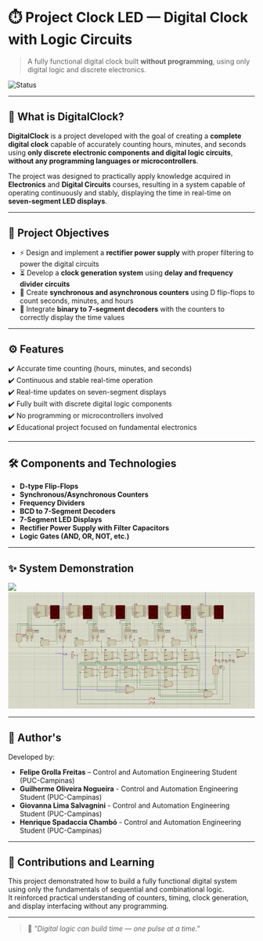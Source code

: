 # ⏱️ Project Clock LED — Digital Clock with Logic Circuits

> A fully functional digital clock built **without programming**, using only digital logic and discrete electronics.

![Status](https://img.shields.io/badge/status-completed-blue)

---

## 🧩 What is DigitalClock?

**DigitalClock** is a project developed with the goal of creating a **complete digital clock** capable of accurately counting hours, minutes, and seconds using **only discrete electronic components and digital logic circuits**, **without any programming languages or microcontrollers**.

The project was designed to practically apply knowledge acquired in **Electronics** and **Digital Circuits** courses, resulting in a system capable of operating continuously and stably, displaying the time in real-time on **seven-segment LED displays**.

---

## 🎯 Project Objectives

- ⚡ Design and implement a **rectifier power supply** with proper filtering to power the digital circuits  
- ⏳ Develop a **clock generation system** using **delay and frequency divider circuits**  
- 🔁 Create **synchronous and asynchronous counters** using D flip-flops to count seconds, minutes, and hours  
- 🔢 Integrate **binary to 7-segment decoders** with the counters to correctly display the time values  

---

## ⚙️ Features

✔️ Accurate time counting (hours, minutes, and seconds)  
✔️ Continuous and stable real-time operation  
✔️ Real-time updates on seven-segment displays  
✔️ Fully built with discrete digital logic components  
✔️ No programming or microcontrollers involved  
✔️ Educational project focused on fundamental electronics

---

## 🛠️ Components and Technologies

- **D-type Flip-Flops**  
- **Synchronous/Asynchronous Counters**  
- **Frequency Dividers**  
- **BCD to 7-Segment Decoders**  
- **7-Segment LED Displays**  
- **Rectifier Power Supply with Filter Capacitors**  
- **Logic Gates (AND, OR, NOT, etc.)**

---

## ✨ System Demonstration

<img src="https://github.com/Grolla05/Projeto-Relogio-LED/blob/main/Versions/LED-CLOCK%201.0/First_version.png"> <br>
<img src="https://github.com/Grolla05/Project-Clock-LED/blob/e0a157fb5e6551da37489a34484b8277115b4c01/Versions/LED-CLOCK%201.0/Firs_version_Proteus.png">

---

## 👥 Author's

Developed by:

- **Felipe Grolla Freitas** – Control and Automation Engineering Student (PUC-Campinas)
- **Guilherme Oliveira Nogueira** - Control and Automation Engineering Student (PUC-Campinas)
- **Giovanna Lima Salvagnini** - Control and Automation Engineering Student (PUC-Campinas)
- **Henrique Spadaccia Chambó** - Control and Automation Engineering Student (PUC-Campinas)

---

## 💬 Contributions and Learning

This project demonstrated how to build a fully functional digital system using only the fundamentals of sequential and combinational logic.  
It reinforced practical understanding of counters, timing, clock generation, and display interfacing without any programming.

---

> 🧠 *"Digital logic can build time — one pulse at a time."*
